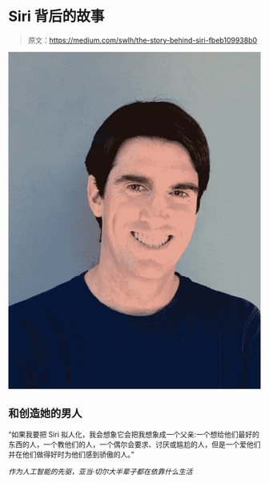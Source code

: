 # Siri 背后的故事

> 原文：<https://medium.com/swlh/the-story-behind-siri-fbeb109938b0>

![](img/5af0798f6d87468a221f196ff9a121d3.png)

## 和创造她的男人

“如果我要把 Siri 拟人化，我会想象它会把我想象成一个父亲:一个想给他们最好的东西的人，一个教他们的人，一个偶尔会要求、讨厌或尴尬的人，但是一个爱他们并在他们做得好时为他们感到骄傲的人。”

*作为人工智能的先驱，亚当·切尔大半辈子都在依靠什么生活*